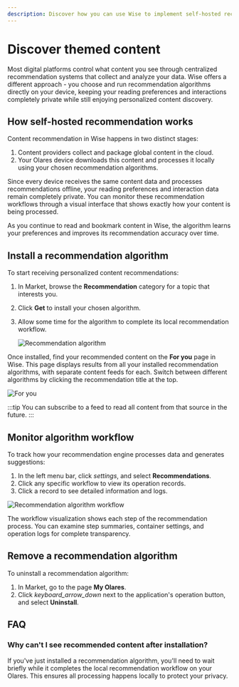 ```yaml
---
description: Discover how you can use Wise to implement self-hosted recommendation algorithms, deliver personalized content, and maintain both your privacy and control over content discovery in Olares.
---
```

# Discover themed content
Most digital platforms control what content you see through centralized recommendation systems that collect and analyze your data. Wise offers a different approach - you choose and run recommendation algorithms directly on your device, keeping your reading preferences and interactions completely private while still enjoying personalized content discovery.
## How self-hosted recommendation works
Content recommendation in Wise happens in two distinct stages:

1. Content providers collect and package global content in the cloud.
2. Your Olares device downloads this content and processes it locally using your chosen recommendation algorithms.

Since every device receives the same content data and processes recommendations offline, your reading preferences and interaction data remain completely private. You can monitor these recommendation workflows through a visual interface that shows exactly how your content is being processed.

As you continue to read and bookmark content in Wise, the algorithm learns your preferences and improves its recommendation accuracy over time.

## Install a recommendation algorithm
To start receiving personalized content recommendations:

1. In Market, browse the **Recommendation** category for a topic that interests you.
2. Click **Get** to install your chosen algorithm.
3. Allow some time for the algorithm to complete its local recommendation workflow.

   ![Recommendation algorithm](/images/manual/tasks/install-recommendation.png#bordered)

Once installed, find your recommended content on the **For you** page in Wise. This page displays results from all your installed recommendation algorithms, with separate content feeds for each. Switch between different algorithms by clicking the recommendation title at the top.

![For you](/images/manual/tasks/for-you.png#bordered)

:::tip
You can subscribe to a feed to read all content from that source in the future.
:::

## Monitor algorithm workflow
To track how your recommendation engine processes data and generates suggestions:

1. In the left menu bar, click <i class="material-symbols-outlined">settings</i>, and select **Recommendations**.
2. Click any specific workflow to view its operation records.
3. Click a record to see detailed information and logs.

![Recommendation algorithm workflow](/images/manual/tasks/recommendation-algorithm-workflow.png#bordered)

The workflow visualization shows each step of the recommendation process. You can examine step summaries, container settings, and operation logs for complete transparency.

## Remove a recommendation algorithm
To uninstall a recommendation algorithm:

1. In Market, go to the page **My Olares**.
2. Click <i class="material-symbols-outlined">keyboard_arrow_down</i> next to the application's operation button, and select **Uninstall**.

## FAQ

### Why can't I see recommended content after installation?
If you've just installed a recommendation algorithm, you'll need to wait briefly while it completes the local recommendation workflow on your Olares. This ensures all processing happens locally to protect your privacy.
